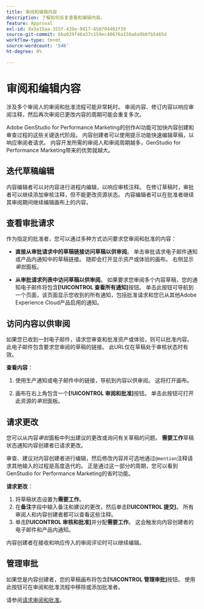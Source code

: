 ```yaml
---
title: 审阅和编辑内容
description: 了解如何反复查看和编辑内容。
feature: Approval
exl-id: 9a3a15aa-355f-439e-9417-850704402f39
source-git-commit: 6ba029f46a37c159ec48676a158a6a9b8fb5465d
workflow-type: tm+mt
source-wordcount: '546'
ht-degree: 0%

---
```


# 审阅和编辑内容

涉及多个审阅人的审阅和批准流程可能非常耗时。 审阅内容、修订内容以响应审阅注释，然后再次审阅已更改内容的周期可能会重复多次。

Adobe GenStudio for Performance Marketing的创作AI功能可加快内容创建和审查过程的这些关键迭代阶段。 内容创建者可以使用提示功能快速编辑草稿，以响应审阅者请求。 内容开发所需的审阅人和审阅周期越多，GenStudio for Performance Marketing带来的优势就越大。

## 迭代草稿编辑

内容编辑者可以对内容进行进程内编辑，以响应审核注释。 在修订草稿时，审批者可以继续添加审核注释，但不能更改资源状态。 内容编辑者可以在批准者继续其审阅期间继续编辑画布上的内容。

## 查看审批请求

作为指定的批准者，您可以通过多种方式访问要求您审阅和批准的内容：

* **直接从审批请求中的草稿链接访问草稿以供审阅**。 单击审批请求电子邮件通知或产品内通知中的草稿链接。  随即会打开显示资产或体验的画布。 右侧显示&#x200B;_审批_&#x200B;面板。

* **从审批请求列表中访问草稿以供审阅**。 如果要求您审阅多个内容草稿，您的通知电子邮件将包含&#x200B;**[!UICONTROL 查看所有通知]**&#x200B;按钮。 单击此按钮可导航到一个页面，该页面显示您收到的所有通知，包括批准请求和您已从其他Adobe Experience Cloud产品启用的通知。

## 访问内容以供审阅

如果您已收到一封电子邮件，请求您审查和批准资产或体验，则可以批准内容。 此电子邮件包含要求您审阅的草稿的链接。 此URL仅在草稿处于审核状态时有效。

**查看内容**：

1. 使用生产通知或电子邮件中的链接，导航到内容以供审阅。 这将打开画布。

1. 画布在右上角包含一个&#x200B;**[!UICONTROL 审阅和批准]**&#x200B;按钮。 单击此按钮可打开此资源的&#x200B;_审批_&#x200B;面板。

## 请求更改

您可以从内容&#x200B;_审批_&#x200B;面板中列出建议的更改或询问有关草稿的问题。 **需要工作**&#x200B;草稿状态通知内容创建者已请求更改。

审查、建议对内容创建者进行编辑，然后修改内容并可选地通过`@mention`注释请求其他输入的过程是高度迭代的。 正是通过这一部分的周期，您可以看到GenStudio for Performance Marketing的省时功能。

**请求更改**：

1. 将草稿状态设置为&#x200B;**需要工作**。
1. 在&#x200B;**备注**&#x200B;字段中输入备注和建议的更改，然后单击&#x200B;**[!UICONTROL 提交]**。 所有审阅人和内容创建者都可以查看这些注释。
1. 单击&#x200B;**[!UICONTROL 审核和批准]**&#x200B;并分配&#x200B;**需要工作**。 这会触发向内容创建者的电子邮件和产品内通知。

内容创建者在接收和响应传入的审阅评论时可以继续编辑。

## 管理审批

如果您是内容创建者，您的草稿画布将包含&#x200B;**[!UICONTROL 管理审批]**&#x200B;按钮。 使用此按钮可在审阅和批准流程中移除或添加批准者。

请参阅[请求审阅和批准](./request-review.md)。
